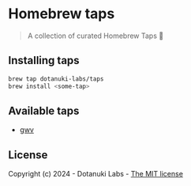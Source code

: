 # Homebrew taps

> A collection of curated Homebrew Taps 🍻

## Installing taps

```bash
brew tap dotanuki-labs/taps
brew install <some-tap>
```

## Available taps

- [gwv](https://github.com/dotanuki-labs/gradle-wrapper-validator)

## License

Copyright (c) 2024 - Dotanuki Labs - [The MIT license](https://choosealicense.com/licenses/mit)
